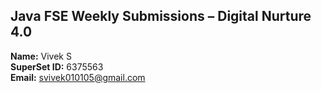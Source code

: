 ## Java FSE Weekly Submissions – Digital Nurture 4.0

**Name:** Vivek S  
**SuperSet ID:** 6375563  
**Email:** svivek010105@gmail.com  

